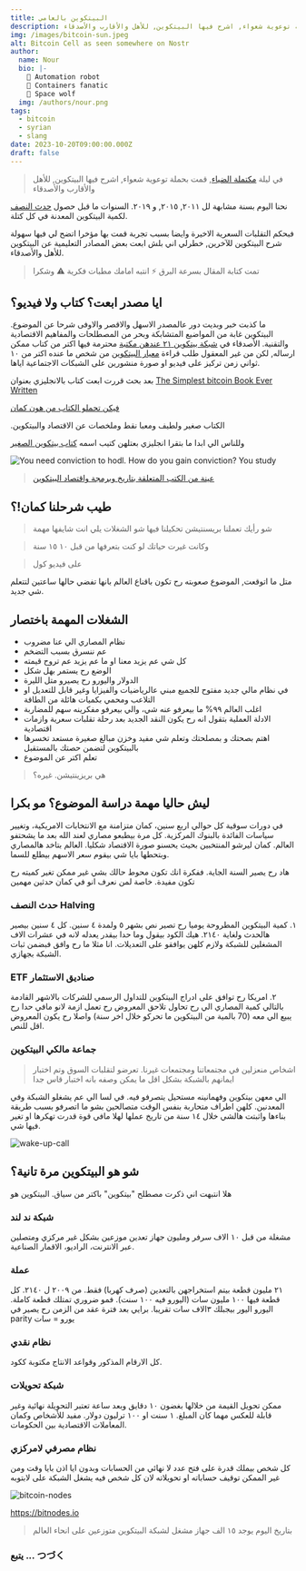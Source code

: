 ```yaml
---
title: البيتكوين بالعامي
description: في ليلة مكتملة الضياء, قمت بحملة توعوية شعواء, اشرح فيها البيتكوين, للأهل والأقارب والأصدقاء
img: /images/bitcoin-sun.jpeg
alt: Bitcoin Cell as seen somewhere on Nostr
author:
  name: Nour
  bio: |-
    🐍 Automation robot
    🐳 Containers fanatic
    🐺 Space wolf
  img: /authors/nour.png
tags:
  - bitcoin
  - syrian
  - slang
date: 2023-10-20T09:00:00.000Z
draft: false
---
```


> في ليلة [مكتملة الضياء](https://www.youtube.com/watch?v=LlY79zjud-Q&t=4s), قمت بحملة توعوية شعواء, اشرح فيها
> البيتكوين, للأهل والأقارب والأصدقاء

نحنا اليوم بسنة مشابهة لل ٢٠١١, ٢٠١٥, و ٢٠١٩. السنوات ما قبل
حصول [حدث النصف](https://www.rain.com/ar/learn/what-is-bitcoin-halving-and-why-should-you-care) لكمية البيتكوين المعدنة
في كل كتلة.

فبحكم التقلبات السعرية الاخيرة وايضا بسبب تجربة قمت بها مؤخرا اتضح لي فيها سهولة شرح البيتكوين للآخرين, خطرلي اني بلش
ابعت بعض المصادر التعليمية عن البيتكوين للأهل والأصدقاء.

> تمت كتابة المقال بسرعة البرق ⚡️ انتبه امامك مطبات فكرية ⚠️ وشكرا️

## ايا مصدر ابعت؟ كتاب ولا فيديو؟

ما كذبت خبر وبديت دور عالمصدر الاسهل والاقصر والاوفى شرحا عن الموضوع. البيتكوين غابة من المواضيع المتشابكة وبحر من
المصطلحات والمفاهيم الاقتصادية والتقنية. الأصدقاء
في [شبكة بيتكوين ٢١ عندهن مكتبة](https://bitcoinarabic.org/category/books/) محترمة فيها اكتر من كتاب ممكن ارساله,
لكن من غير المعقول طلب قراءة [معيار البيتكوين](https://bitcoinarabic.org/thebitcoinstandard/) من شخص ما عنده اكتر من ١٠
ثواني زمن تركيز على فيديو او صورة منشورين على
الشبكات الاجتماعية اياها.

بعد بحث قررت ابعت كتاب بالانجليزي بعنوان [The Simplest bitcoin Book Ever Written](https://thesimplestbitcoinbook.net/)

[فيكن تحملو الكتاب من هون كمان](https://nour.space/The-Simplest-Bitcoin-Book-by-Keysa-Luna.pdf)

.الكتاب صغير ولطيف ومعبا نقط وملخصات عن الاقتصاد والبيتكوين

وللناس الي ابدا ما بتقرا انجليزي بعتلهن كتيب
اسمه [كتاب بيتكوين الصغير](https://bitcoinarabic.org/little-bitcoin-book/)

![You need conviction to hodl. How do you gain conviction? You study](/images/bitcoin-books.jpeg)

> [عينة من الكتب المتعلقة بتاريخ وبرمجة واقتصاد البيتكوين](https://x.com/SusieBdds/status/1861237108113056124)

## طيب شرحلنا كمان!؟

> شو رأيك تعملنا بريسنتيشن تحكيلنا فيها شو الشغلات يلي انت شايفها مهمة

> وكانت غيرت حياتك لو كنت بتعرفها من قبل ١٠ ١٥ سنة

> على فيديو كول

متل ما اتوقعت, الموضوع صعوبته رح تكون باقناع العالم بانها تفضي حالها ساعتين لتتعلم شي جديد.

## الشغلات المهمة باختصار

* نظام المصاري الي عنا مضروب
* عم ننسرق بسبب التضخم
* كل شي عم يزيد معنا او ما عم يزيد عم تروح قيمته
* الوضع رح يستمر بهل شكل
* الدولار واليورو رح يصيرو متل الليرة
* في نظام مالي جديد مفتوح للجميع مبني عالرياضيات والفيزايا وغير قابل للتعديل او التلاعب ومحمي بكميات هائلة من الطاقة
* اغلب العالم ٩٩% ما بيعرفو عنه شي، والي بيعرفو مفكرينه سهم للمضاربة
* الادلة العملية بتقول انه رح يكون النقد الجديد بعد رحلة تقلبات سعرية وازمات اقتصادية
* اهتم بصحتك و بمصلحتك وتعلم شي مفيد وخزن مبالغ صغيرة مستعد تخسرها بالبيتكوين لتضمن حصتك بالمستقبل
* تعلم اكتر عن الموضوع

> هي بريزينتيشن. غيره؟

## ليش حاليا مهمة دراسة الموضوع؟ مو بكرا

في دورات سوقية كل حوالي اربع سنين، كمان متزامنة مع الانتخابات الامريكية، وتغيير سياسات الفائدة بالبنوك المركزية.
كل مرة بيطبعو مصاري لعند الله بعد ما يشحتفو العالم. كمان ليرشو المنتخبين بحيث يحسنو صورة الاقتصاد شكليا. العالم بتاخد
هالمصاري وبتحطها بايا شي بيقوم سعر الاسهم بيطلع للسما.

هاد رح يصير السنة الجاية. ففكرة انك تكون محوط حالك بشي غير ممكن تغير كميته رح تكون مفيدة. خاصة لمن نعرف انو في كمان
حدثين مهمين

### حدث النصف Halving

١. كمية البيتكوين المطروحة يوميا رح تصير نص بشهر ٥ ولمدة ٤ سنين. كل ٤ سنين بيصير هالحدث ولغاية ٢١٤٠. هيك الكود بيقول وما
حدا بيقدر يعدله لانه في عشرات الاف المشغلين للشبكة ولازم كلهن يوافقو على التعديلات. انا مثلا ما رح وافق فبضمن ثبات
الشبكة بجهازي.

### ETF صناديق الاستثمار

٢. امريكا رح توافق على ادراج البيتكوين للتداول الرسمي للشركات بالاشهر القادمة بالتالي كمية المصاري الي رح تحاول تلاحق
المعروض رح تعمل ازمة لانو مافي حدا رح يبيع الي معه (70 بالمية من البيتكوين ما تحركو خلال اخر سنة) واصلا رح يكون المعروض
اقل للنص.

### جماعة مالكي البيتكوين

> اشخاص منعزلين في مجتمعاتنا ومجتمعات غيرنا. تعرضو لتقلبات السوق وتم اختبار ايمانهم بالشبكة بشكل اقل ما يمكن وصفه بانه
> اختبار قاس جدا

الي معهن بيتكوين وفهمانينه مستحيل يتصرفو فيه.
في لسا الي عم يشغلو الشبكة وفي المعدنين. كلهن اطراف متحاربة بنفس الوقت متصالحين بشو ما اتصرفو بسبب طريقة بناءها واثبتت
هالشي خلال ١٤ سنة من تاريخ عملها لهلا مافي قوة قدرت تهكرها او تغير فيها شي.

![wake-up-call](https://github.com/b-n-space/b-n-space/assets/1257310/14df8d1b-6869-476d-9952-3c0916e11ef9)

## شو هو البيتكوين مرة تانية؟

هلا انتبهت اني ذكرت مصطلح "بيتكوين" باكتر من سياق. البيتكوين هو

### شبكة ند لند

مشغلة من قبل ١٠ الاف سرفر ومليون جهاز تعدين موزعين بشكل غير مركزي ومتصلين عبر الانترنت، الراديو، الاقمار الصناعية.

### عملة

٢١ مليون قطعة بيتم استخراجهن بالتعدين (صرف كهربا) فقط. من ٢٠٠٩ ل ٢١٤٠. كل قطعة فيها ١٠٠ مليون سات (اليورو فيه ١٠٠
سنت). فمو ضروري تمتلك قطعة كاملة. اليورو اليور بيجبلك ٣الاف سات تقريبا. برايي بعد فترة عقد من الزمن رح يصير في parity
يورو = سات

### نظام نقدي

كل الارقام المذكور وقواعد الانتاج مكتوبة ككود.

### شبكة تحويلات

ممكن تحويل القيمة من خلالها بغضون ١٠ دقايق وبعد ساعة تعتبر التحويلة نهائية وغير قابلة للعكس مهما كان
المبلغ. ١ سنت او ١٠٠ ترليون دولار. مفيد للأشخاص وكمان المعاملات الاقتصادية بين الحكومات.

### نظام مصرفي لامركزي

كل شخص بيملك قدرة على فتح عدد لا نهائي من الحسابات وبدون ايا اذن بايا وقت ومن غير الممكن توقيف
حساباته او تحويلاته لان كل شخص فيه يشغل الشبكة على لابتوبه

![bitcoin-nodes](https://github.com/b-n-space/b-n-space/assets/1257310/669e985a-8b02-4130-a755-e92c7b94a8dc)

https://bitnodes.io

> بتاريخ اليوم يوجد ١٥ الف جهاز مشغل لشبكة البيتكوين متوزعين على انحاء العالم

### يتبع ... つづく
